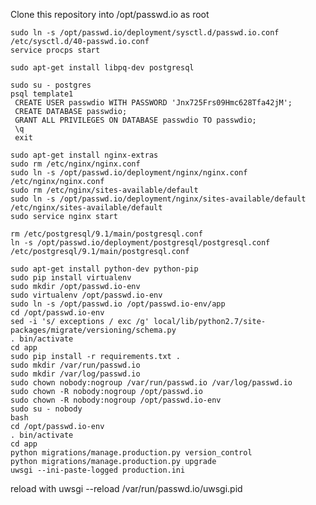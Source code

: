 Clone this repository into
/opt/passwd.io
as root

    sudo ln -s /opt/passwd.io/deployment/sysctl.d/passwd.io.conf /etc/sysctl.d/40-passwd.io.conf
    service procps start

    sudo apt-get install libpq-dev postgresql

    sudo su - postgres
    psql template1
     CREATE USER passwdio WITH PASSWORD 'Jnx725Frs09Hmc628Tfa42jM';
     CREATE DATABASE passwdio;
     GRANT ALL PRIVILEGES ON DATABASE passwdio TO passwdio;
     \q
     exit

    sudo apt-get install nginx-extras
    sudo rm /etc/nginx/nginx.conf
    sudo ln -s /opt/passwd.io/deployment/nginx/nginx.conf /etc/nginx/nginx.conf
    sudo rm /etc/nginx/sites-available/default
    sudo ln -s /opt/passwd.io/deployment/nginx/sites-available/default /etc/nginx/sites-available/default
    sudo service nginx start

    rm /etc/postgresql/9.1/main/postgresql.conf
    ln -s /opt/passwd.io/deployment/postgresql/postgresql.conf /etc/postgresql/9.1/main/postgresql.conf

    sudo apt-get install python-dev python-pip
    sudo pip install virtualenv
    sudo mkdir /opt/passwd.io-env
    sudo virtualenv /opt/passwd.io-env
    sudo ln -s /opt/passwd.io /opt/passwd.io-env/app
    cd /opt/passwd.io-env
    sed -i 's/ exceptions / exc /g' local/lib/python2.7/site-packages/migrate/versioning/schema.py
    . bin/activate
    cd app
    sudo pip install -r requirements.txt .
    sudo mkdir /var/run/passwd.io
    sudo mkdir /var/log/passwd.io
    sudo chown nobody:nogroup /var/run/passwd.io /var/log/passwd.io
    sudo chown -R nobody:nogroup /opt/passwd.io
    sudo chown -R nobody:nogroup /opt/passwd.io-env
    sudo su - nobody
    bash
    cd /opt/passwd.io-env
    . bin/activate
    cd app
    python migrations/manage.production.py version_control
    python migrations/manage.production.py upgrade
    uwsgi --ini-paste-logged production.ini

reload with
    uwsgi --reload /var/run/passwd.io/uwsgi.pid
